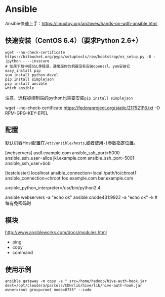 # Ansible

Ansible快速上手：<https://linuxtoy.org/archives/hands-on-with-ansible.html>

## 快速安装（CentOS 6.4）（要求Python 2.6+）

    wget --no-check-certificate https://bitbucket.org/pypa/setuptools/raw/bootstrap/ez_setup.py -O -|python - --insecure
    # 如果下载中报SSL等错误，通常是你的机器没有安装openssl，yum安装它
    easy_install pip
    yum install python-devel
    pip install simplejson
    pip install ansible
    which ansible

注意，远程被控制端的python也需要安装`pip install simplejson`

 wget --no-check-certificate https://fedoraproject.org/static/217521F6.txt -O RPM-GPG-KEY-EPEL


## 配置

默认机器Host配置在`/etc/ansible/hosts`,或者使用`-i`参数指定位置。

[webservers]
asdf.example.com  ansible_ssh_port=5000   ansible_ssh_user=alice
jkl.example.com   ansible_ssh_port=5001   ansible_ssh_user=bob

[testcluster]
localhost           ansible_connection=local
/path/to/chroot1    ansible_connection=chroot
foo.example.com
bar.example.com

ansible_python_interpreter=/usr/bin/python2.4

ansible webservers -a "echo ok"
ansible cnode431:9922 -a "echo ok" -k   #每有免密码时

## 模块

<http://www.ansibleworks.com/docs/modules.html>

*   ping
*   copy
*   command

## 使用示例

    ansible gateway -m copy -a " src=/home/hadoop/hive-auth-hook.jar dest=/opt/cloudera/parcels/CDH/lib/hive/lib/hive-auth-hook.jar owner=root group=root mode=0755" --sudo

 
